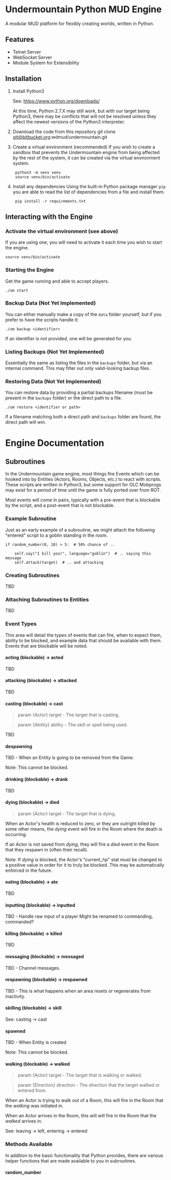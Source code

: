 # Undermountain Python MUD Engine

A modular MUD platform for flexibly creating worlds, written in Python.

## Features
* Telnet Server
* WebSocket Server
* Module System for Extensibility


## Installation
1. Install Python3

    See: https://www.python.org/downloads/

    At this time, Python 2.7.X may still work, but with our target being
    Python3, there may be conflicts that will not be resolved unless they
    affect the newest versions of the Python3 interpreter.

2. Download the code from this repository
        git clone git@bitbucket.org:wdmud/undermountain.git

3. Create a virtual environment (recommended)
    If you wish to create a sandbox that prevents the Undermountain engine
    from being affected by the rest of the system, it can be created via
    the virtual environment system.

        python3 -m venv venv
        source venv/bin/activate

5. Install any dependencies
    Using the built-in Python package manager `pip` you are able to read the
    list of dependencies from a file and install them.

        pip install -r requirements.txt

## Interacting with the Engine

### Activate the virtual environment (see above)

If you are using one, you will need to activate it each time you wish to start
the engine.

    source venv/bin/activate

### Starting the Engine
Get the game running and able to accept players.

    ./um start

### Backup Data (Not Yet Implemented)
You can either manually make a copy of the `data` folder yourself, but if you
prefer to have the scripts handle it:

    ./um backup <identifier>

If an identifier is not provided, one will be generated for you.


### Listing Backups (Not Yet Implemented)
Essentially the same as listing the files in the `backups` folder, but via an
internal command.  This may filter out only valid-looking backup files.


### Restoring Data (Not Yet Implemented)
You can restore data by providing a partial backups filename (must be present
in the `backups` folder) or the direct path to a file.

    ./um restore <identifier or path>

If a filename matching both a direct path and `backups` folder are found, the
direct path will win.


# Engine Documentation

## Subroutines

In the Undermountain game engine, most things fire Events which can be hooked
into by Entities (Actors, Rooms, Objects, etc.) to react with scripts.  These
scripts are written in Python3, but some support for OLC Mobprogs may exist
for a period of time until the game is fully ported over from ROT.

Most events will come in pairs, typically with a pre-event that is blockable
by the script, and a post-event that is not blockable.

### Example Subroutine

Just as an early example of a subroutine, we might attach the following
"entered" script to a goblin standing in the room.

    if random_number(0, 10) > 5:  # 50% chance of ..

        self.say("I kill you!", language="goblin")  # .. saying this message
        self.attack(target)  # .. and attacking

### Creating Subroutines

TBD

### Attaching Subroutines to Entities

TBD

### Event Types

This area will detail the types of events that can fire, when to expect them,
ability to be blocked, and example data that should be available with them.
Events that are blockable will be noted.


#### acting (blockable) -> acted

TBD


#### attacking (blockable) -> attacked

TBD


#### casting (blockable) -> cast
> param {Actor} target - The target that is casting.

> param {Ability} ability - The skill or spell being used.

TBD


#### despawning

TBD - When an Entity is going to be removed from the Game.

Note: This cannot be blocked.


#### drinking (blockable) -> drank

TBD


#### dying (blockable) -> died
> param {Actor} target - The target that is dying.

When an Actor's health is reduced to zero, or they are outright killed by
some other means, the *dying* event will fire in the Room where the
death is occurring.

If an Actor is not saved from *dying*, they will fire a *died* event in the
Room that they respawn in (often their recall).

Note: If *dying* is blocked, the Actor's "current_hp" stat must be changed
to a positive value in order for it to truly be blocked.  This may be
automatically enforced in the future.


#### eating (blockable) -> ate

TBD


#### inputting (blockable) -> inputted

TBD - Handle raw input of a player
Might be renamed to commanding, commanded?


#### killing (blockable) -> killed

TBD


#### messaging (blockable) -> messaged

TBD - Channel messages.


#### respawning (blockable) -> respawned

TBD - This is what happens when an area resets or regenerates from inactivity.


#### skilling (blockable) -> skill

See: casting -> cast


#### spawned

TBD - When Entity is created

Note: This cannot be blocked.


#### walking (blockable) -> walked
> param {Actor} target - The target that is walking or walked.

> param {Direction} direction - The direction that the target walked or
> entered from.

When an Actor is trying to walk out of a Room, this will fire in the Room that
the *walking* was initiated in.

When an Actor arrives in the Room, this will will fire in the Room that the
*walked* arrives in.

See: leaving -> left, entering -> entered


### Methods Available

In addition to the basic functionality that Python provides, there are various
helper functions that are made available to you in subroutines.

#### random_number